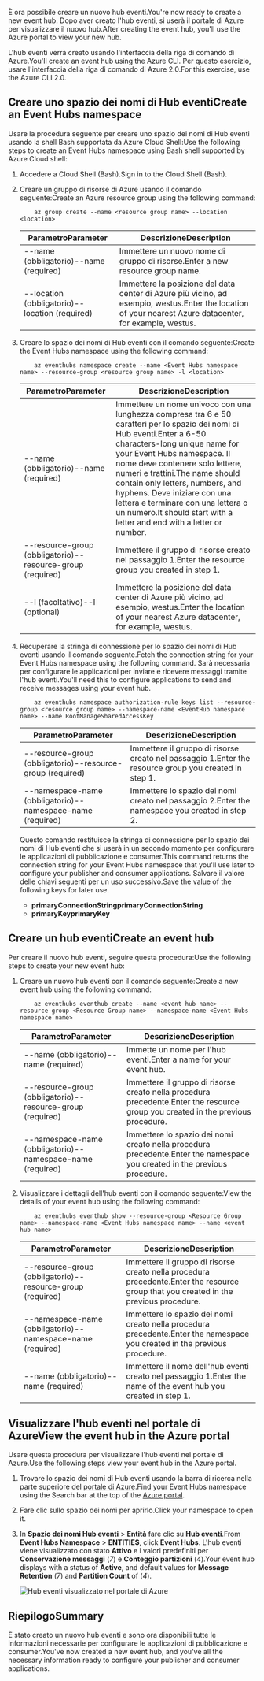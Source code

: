 <span data-ttu-id="a0c99-101">È ora possibile creare un nuovo hub eventi.</span><span class="sxs-lookup"><span data-stu-id="a0c99-101">You're now ready to create a new event hub.</span></span> <span data-ttu-id="a0c99-102">Dopo aver creato l'hub eventi, si userà il portale di Azure per visualizzare il nuovo hub.</span><span class="sxs-lookup"><span data-stu-id="a0c99-102">After creating the event hub, you'll use the Azure portal to view your new hub.</span></span>

<span data-ttu-id="a0c99-103">L'hub eventi verrà creato usando l'interfaccia della riga di comando di Azure.</span><span class="sxs-lookup"><span data-stu-id="a0c99-103">You'll create an event hub using the Azure CLI.</span></span> <span data-ttu-id="a0c99-104">Per questo esercizio, usare l'interfaccia della riga di comando di Azure 2.0.</span><span class="sxs-lookup"><span data-stu-id="a0c99-104">For this exercise, use the Azure CLI 2.0.</span></span> 

## <a name="create-an-event-hubs-namespace"></a><span data-ttu-id="a0c99-105">Creare uno spazio dei nomi di Hub eventi</span><span class="sxs-lookup"><span data-stu-id="a0c99-105">Create an Event Hubs namespace</span></span>

<span data-ttu-id="a0c99-106">Usare la procedura seguente per creare uno spazio dei nomi di Hub eventi usando la shell Bash supportata da Azure Cloud Shell:</span><span class="sxs-lookup"><span data-stu-id="a0c99-106">Use the following steps to create an Event Hubs namespace using Bash shell supported by Azure Cloud shell:</span></span>

1. <span data-ttu-id="a0c99-107">Accedere a Cloud Shell (Bash).</span><span class="sxs-lookup"><span data-stu-id="a0c99-107">Sign in to the Cloud Shell (Bash).</span></span>  

1. <span data-ttu-id="a0c99-108">Creare un gruppo di risorse di Azure usando il comando seguente:</span><span class="sxs-lookup"><span data-stu-id="a0c99-108">Create an Azure resource group using the following command:</span></span>

    ```azurecli
        az group create --name <resource group name> --location <location>
    ```

    |<span data-ttu-id="a0c99-109">Parametro</span><span class="sxs-lookup"><span data-stu-id="a0c99-109">Parameter</span></span>      |<span data-ttu-id="a0c99-110">Descrizione</span><span class="sxs-lookup"><span data-stu-id="a0c99-110">Description</span></span>|
    |---------------|-----------|
    |<span data-ttu-id="a0c99-111">--name (obbligatorio)</span><span class="sxs-lookup"><span data-stu-id="a0c99-111">--name (required)</span></span>      |<span data-ttu-id="a0c99-112">Immettere un nuovo nome di gruppo di risorse.</span><span class="sxs-lookup"><span data-stu-id="a0c99-112">Enter a new resource group name.</span></span>|
    |<span data-ttu-id="a0c99-113">--location (obbligatorio)</span><span class="sxs-lookup"><span data-stu-id="a0c99-113">--location (required)</span></span>     |<span data-ttu-id="a0c99-114">Immettere la posizione del data center di Azure più vicino, ad esempio, westus.</span><span class="sxs-lookup"><span data-stu-id="a0c99-114">Enter the location of your nearest Azure datacenter, for example, westus.</span></span>|

1. <span data-ttu-id="a0c99-115">Creare lo spazio dei nomi di Hub eventi con il comando seguente:</span><span class="sxs-lookup"><span data-stu-id="a0c99-115">Create the Event Hubs namespace using the following command:</span></span>

    ```azurecli
        az eventhubs namespace create --name <Event Hubs namespace name> --resource-group <resource group name> -l <location>
    ```

    |<span data-ttu-id="a0c99-116">Parametro</span><span class="sxs-lookup"><span data-stu-id="a0c99-116">Parameter</span></span>      |<span data-ttu-id="a0c99-117">Descrizione</span><span class="sxs-lookup"><span data-stu-id="a0c99-117">Description</span></span>|
    |---------------|-----------|
    |<span data-ttu-id="a0c99-118">--name (obbligatorio)</span><span class="sxs-lookup"><span data-stu-id="a0c99-118">--name (required)</span></span>      |<span data-ttu-id="a0c99-119">Immettere un nome univoco con una lunghezza compresa tra 6 e 50 caratteri per lo spazio dei nomi di Hub eventi.</span><span class="sxs-lookup"><span data-stu-id="a0c99-119">Enter a 6-50 characters-long unique name for your Event Hubs namespace.</span></span> <span data-ttu-id="a0c99-120">Il nome deve contenere solo lettere, numeri e trattini.</span><span class="sxs-lookup"><span data-stu-id="a0c99-120">The name should contain only letters, numbers, and hyphens.</span></span> <span data-ttu-id="a0c99-121">Deve iniziare con una lettera e terminare con una lettera o un numero.</span><span class="sxs-lookup"><span data-stu-id="a0c99-121">It should start with a letter and end with a letter or number.</span></span>|
    |<span data-ttu-id="a0c99-122">--resource-group (obbligatorio)</span><span class="sxs-lookup"><span data-stu-id="a0c99-122">--resource-group (required)</span></span>  |<span data-ttu-id="a0c99-123">Immettere il gruppo di risorse creato nel passaggio 1.</span><span class="sxs-lookup"><span data-stu-id="a0c99-123">Enter the resource group you created in step 1.</span></span>
    |<span data-ttu-id="a0c99-124">--l (facoltativo)</span><span class="sxs-lookup"><span data-stu-id="a0c99-124">--l (optional)</span></span>     |<span data-ttu-id="a0c99-125">Immettere la posizione del data center di Azure più vicino, ad esempio, westus.</span><span class="sxs-lookup"><span data-stu-id="a0c99-125">Enter the location of your nearest Azure datacenter, for example, westus.</span></span>|

1. <span data-ttu-id="a0c99-126">Recuperare la stringa di connessione per lo spazio dei nomi di Hub eventi usando il comando seguente.</span><span class="sxs-lookup"><span data-stu-id="a0c99-126">Fetch the connection string for your Event Hubs namespace using the following command.</span></span> <span data-ttu-id="a0c99-127">Sarà necessaria per configurare le applicazioni per inviare e ricevere messaggi tramite l'hub eventi.</span><span class="sxs-lookup"><span data-stu-id="a0c99-127">You'll need this to configure applications to send and receive messages using your event hub.</span></span>

    ```azurecli
        az eventhubs namespace authorization-rule keys list --resource-group <resource group name> --namespace-name <EventHub namespace name> --name RootManageSharedAccessKey
    ```

    |<span data-ttu-id="a0c99-128">Parametro</span><span class="sxs-lookup"><span data-stu-id="a0c99-128">Parameter</span></span>      |<span data-ttu-id="a0c99-129">Descrizione</span><span class="sxs-lookup"><span data-stu-id="a0c99-129">Description</span></span>|
    |---------------|-----------|
    |<span data-ttu-id="a0c99-130">--resource-group (obbligatorio)</span><span class="sxs-lookup"><span data-stu-id="a0c99-130">--resource-group (required)</span></span>  |<span data-ttu-id="a0c99-131">Immettere il gruppo di risorse creato nel passaggio 1.</span><span class="sxs-lookup"><span data-stu-id="a0c99-131">Enter the resource group you created in step 1.</span></span>|
    |<span data-ttu-id="a0c99-132">--namespace-name (obbligatorio)</span><span class="sxs-lookup"><span data-stu-id="a0c99-132">--namespace-name (required)</span></span>      |<span data-ttu-id="a0c99-133">Immettere lo spazio dei nomi creato nel passaggio 2.</span><span class="sxs-lookup"><span data-stu-id="a0c99-133">Enter the namespace you created in step 2.</span></span>|

    <span data-ttu-id="a0c99-134">Questo comando restituisce la stringa di connessione per lo spazio dei nomi di Hub eventi che si userà in un secondo momento per configurare le applicazioni di pubblicazione e consumer.</span><span class="sxs-lookup"><span data-stu-id="a0c99-134">This command returns the connection string for your Event Hubs namespace that you'll use later to configure your publisher and consumer applications.</span></span> <span data-ttu-id="a0c99-135">Salvare il valore delle chiavi seguenti per un uso successivo.</span><span class="sxs-lookup"><span data-stu-id="a0c99-135">Save the value of the following keys for later use.</span></span>

    - <span data-ttu-id="a0c99-136">**primaryConnectionString**</span><span class="sxs-lookup"><span data-stu-id="a0c99-136">**primaryConnectionString**</span></span>
    - <span data-ttu-id="a0c99-137">**primaryKey**</span><span class="sxs-lookup"><span data-stu-id="a0c99-137">**primaryKey**</span></span>

## <a name="create-an-event-hub"></a><span data-ttu-id="a0c99-138">Creare un hub eventi</span><span class="sxs-lookup"><span data-stu-id="a0c99-138">Create an event hub</span></span>

<span data-ttu-id="a0c99-139">Per creare il nuovo hub eventi, seguire questa procedura:</span><span class="sxs-lookup"><span data-stu-id="a0c99-139">Use the following steps to create your new event hub:</span></span>

1. <span data-ttu-id="a0c99-140">Creare un nuovo hub eventi con il comando seguente:</span><span class="sxs-lookup"><span data-stu-id="a0c99-140">Create a new event hub using the following command:</span></span>

    ```azurecli
        az eventhubs eventhub create --name <event hub name> --resource-group <Resource Group name> --namespace-name <Event Hubs namespace name>
    ```

    |<span data-ttu-id="a0c99-141">Parametro</span><span class="sxs-lookup"><span data-stu-id="a0c99-141">Parameter</span></span>      |<span data-ttu-id="a0c99-142">Descrizione</span><span class="sxs-lookup"><span data-stu-id="a0c99-142">Description</span></span>|
    |---------------|-----------|
    |<span data-ttu-id="a0c99-143">--name (obbligatorio)</span><span class="sxs-lookup"><span data-stu-id="a0c99-143">--name (required)</span></span>  |<span data-ttu-id="a0c99-144">Immette un nome per l'hub eventi.</span><span class="sxs-lookup"><span data-stu-id="a0c99-144">Enter a name for your event hub.</span></span>|
    |<span data-ttu-id="a0c99-145">--resource-group (obbligatorio)</span><span class="sxs-lookup"><span data-stu-id="a0c99-145">--resource-group (required)</span></span>  |<span data-ttu-id="a0c99-146">Immettere il gruppo di risorse creato nella procedura precedente.</span><span class="sxs-lookup"><span data-stu-id="a0c99-146">Enter the resource group you created in the previous procedure.</span></span>|
    |<span data-ttu-id="a0c99-147">--namespace-name (obbligatorio)</span><span class="sxs-lookup"><span data-stu-id="a0c99-147">--namespace-name (required)</span></span>      |<span data-ttu-id="a0c99-148">Immettere lo spazio dei nomi creato nella procedura precedente.</span><span class="sxs-lookup"><span data-stu-id="a0c99-148">Enter the namespace you created in the previous procedure.</span></span>|

1. <span data-ttu-id="a0c99-149">Visualizzare i dettagli dell'hub eventi con il comando seguente:</span><span class="sxs-lookup"><span data-stu-id="a0c99-149">View the details of your event hub using the following command:</span></span> 

    ```azurecli
        az eventhubs eventhub show --resource-group <Resource Group name> --namespace-name <Event Hubs namespace name> --name <event hub name>
    ```

    |<span data-ttu-id="a0c99-150">Parametro</span><span class="sxs-lookup"><span data-stu-id="a0c99-150">Parameter</span></span>      |<span data-ttu-id="a0c99-151">Descrizione</span><span class="sxs-lookup"><span data-stu-id="a0c99-151">Description</span></span>|
    |---------------|-----------|
    |<span data-ttu-id="a0c99-152">--resource-group (obbligatorio)</span><span class="sxs-lookup"><span data-stu-id="a0c99-152">--resource-group (required)</span></span>  |<span data-ttu-id="a0c99-153">Immettere il gruppo di risorse creato nella procedura precedente.</span><span class="sxs-lookup"><span data-stu-id="a0c99-153">Enter the resource group that you created in the previous procedure.</span></span>|
    |<span data-ttu-id="a0c99-154">--namespace-name (obbligatorio)</span><span class="sxs-lookup"><span data-stu-id="a0c99-154">--namespace-name (required)</span></span>      |<span data-ttu-id="a0c99-155">Immettere lo spazio dei nomi creato nella procedura precedente.</span><span class="sxs-lookup"><span data-stu-id="a0c99-155">Enter the namespace you created in the previous procedure.</span></span>|
    |<span data-ttu-id="a0c99-156">--name (obbligatorio)</span><span class="sxs-lookup"><span data-stu-id="a0c99-156">--name  (required)</span></span>|<span data-ttu-id="a0c99-157">Immettere il nome dell'hub eventi creato nel passaggio 1.</span><span class="sxs-lookup"><span data-stu-id="a0c99-157">Enter the name of the event hub you created in step 1.</span></span>|

## <a name="view-the-event-hub-in-the-azure-portal"></a><span data-ttu-id="a0c99-158">Visualizzare l'hub eventi nel portale di Azure</span><span class="sxs-lookup"><span data-stu-id="a0c99-158">View the event hub in the Azure portal</span></span>

<span data-ttu-id="a0c99-159">Usare questa procedura per visualizzare l'hub eventi nel portale di Azure.</span><span class="sxs-lookup"><span data-stu-id="a0c99-159">Use the following steps view your event hub in the Azure portal.</span></span>

1. <span data-ttu-id="a0c99-160">Trovare lo spazio dei nomi di Hub eventi usando la barra di ricerca nella parte superiore del [portale di Azure](https://portal.azure.com?azure-portal=true).</span><span class="sxs-lookup"><span data-stu-id="a0c99-160">Find your Event Hubs namespace using the Search bar at the top of the [Azure portal](https://portal.azure.com?azure-portal=true).</span></span>

1. <span data-ttu-id="a0c99-161">Fare clic sullo spazio dei nomi per aprirlo.</span><span class="sxs-lookup"><span data-stu-id="a0c99-161">Click your namespace to open it.</span></span>

1. <span data-ttu-id="a0c99-162">In **Spazio dei nomi Hub eventi** > **Entità** fare clic su **Hub eventi**.</span><span class="sxs-lookup"><span data-stu-id="a0c99-162">From **Event Hubs Namespace** > **ENTITIES**, click **Event Hubs**.</span></span>
    <span data-ttu-id="a0c99-163">L'hub eventi viene visualizzato con stato **Attivo** e i valori predefiniti per **Conservazione messaggi** (*7*) e **Conteggio partizioni** (*4*).</span><span class="sxs-lookup"><span data-stu-id="a0c99-163">Your event hub displays with a status of **Active**, and default values for **Message Retention** (*7*) and **Partition Count** of (*4*).</span></span>

    ![Hub eventi visualizzato nel portale di Azure](../media-draft/3-event-hub.png)

## <a name="summary"></a><span data-ttu-id="a0c99-165">Riepilogo</span><span class="sxs-lookup"><span data-stu-id="a0c99-165">Summary</span></span>

<span data-ttu-id="a0c99-166">È stato creato un nuovo hub eventi e sono ora disponibili tutte le informazioni necessarie per configurare le applicazioni di pubblicazione e consumer.</span><span class="sxs-lookup"><span data-stu-id="a0c99-166">You've now created a new event hub, and you've all the necessary information ready to configure your publisher and consumer applications.</span></span>
